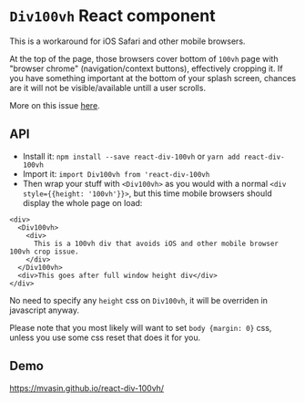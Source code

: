 # `Div100vh` React component
This is a workaround for iOS Safari and other mobile browsers.

At the top of the page, those browsers cover bottom of `100vh` page with "browser chrome" (navigation/context buttons), effectively cropping it. If you have something important at the bottom of your splash screen, chances are it will not be visible/available untill a user scrolls.

More on this issue [here](https://nicolas-hoizey.com/2015/02/viewport-height-is-taller-than-the-visible-part-of-the-document-in-some-mobile-browsers.html
).

## API
- Install it: `npm install --save react-div-100vh` or `yarn add react-div-100vh`
- Import it: `import Div100vh from 'react-div-100vh`
- Then wrap your stuff with `<Div100vh>` as you would with a normal `<div style={{height: '100vh'}}>`, but this time mobile browsers should display the whole page on load:
```
<div>
  <Div100vh>
    <div>
      This is a 100vh div that avoids iOS and other mobile browser 100vh crop issue.
    </div>
  </Div100vh>
  <div>This goes after full window height div</div>
</div>
```
No need to specify any `height` css on `Div100vh`, it will be overriden in javascript anyway.

Please note that you most likely will want to set `body {margin: 0}` css, unless you use some css reset that does it for you.

## Demo
https://mvasin.github.io/react-div-100vh/